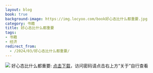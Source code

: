 ```yaml
---
layout: blog
book: true
background-image: https://img.locyoo.com/book好心态比什么都重要.jpg
category: 书籍
title: 好心态比什么都重要
tags:
- 书籍
- 经济
redirect_from:
  - /2024/03/好心态比什么都重要/
---
```

![](https://img.locyoo.com/book好心态比什么都重要.jpg)
好心态比什么都重要: <a name = "ref1" href="https://url18.ctfile.com/f/50983618-1049275360-432755?p=3619">点击下载</a>，访问密码请点击右上方“关于”自行查看